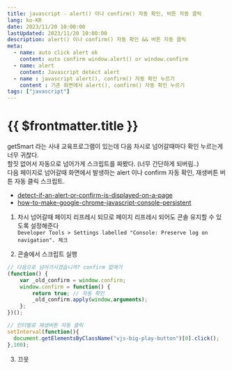 ```yaml
---
title: javascript - alert() 이나 confirm() 자동 확인, 버튼 자동 클릭
lang: ko-KR
date: 2023/11/20 10:00:00
lastUpdated: 2023/11/20 10:00:00
description: alert() 이나 confirm() 자동 확인 && 버튼 자동 클릭
meta:
  - name: auto click alert ok
    content: auto confirm window.alert() or window.confirm
  - name: alert
    content: Javascript detect alert
  - name : javascript alert(), confirm() 자동 확인 누르기
    content : 기존 화면에서 alert(), confirm() 자동 확인 누르기
tags: ["javascript"]
---
```


# {{ $frontmatter.title }}

getSmart 라는 사내 교육프로그램이 있는데 다음 차시로 넘어갈때마다 확인 누르는게 너무 귀찮다.  
할짓 없어서 자동으로 넘어가게 스크립트를 짜봤다. (너무 간단하게 되버림..)  
다음 페이지로 넘어갈때 화면에서 발생하는 alert 이나 confirm 자동 확인, 재생버튼 버튼 자동 클릭 스크립트.  

- [detect-if-an-alert-or-confirm-is-displayed-on-a-page](https://stackoverflow.com/questions/4866986/detect-if-an-alert-or-confirm-is-displayed-on-a-page)  
- [how-to-make-google-chrome-javascript-console-persistent](https://stackoverflow.com/questions/5327955/how-to-make-google-chrome-javascript-console-persistent)

1. 차시 넘어갈때 페이지 리프레시 되므로 페이지 리프레시 되어도 콘솔 유지할 수 있도록 설정해준다  
`Developer Tools > Settings labelled "Console: Preserve log on navigation". 체크`

2. 콘솔에서 스크립트 실행
```js
// 다음으로 넘어가시겠습니까? confirm 없애기
(function() {
    var _old_confirm = window.confirm;
    window.confirm = function() {
        return true; // 자동 확인
        _old_confirm.apply(window,arguments);
    };
})();

// 인터벌로 재생버튼 자동 클릭
setInterval(function(){
  document.getElementsByClassName("vjs-big-play-button")[0].click();
},100);
```

3. 끄읏
